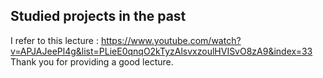 ## Studied projects in the past
I refer to this lecture : https://www.youtube.com/watch?v=APJAJeePl4g&list=PLieE0qnqO2kTyzAlsvxzoulHVISvO8zA9&index=33  
Thank you for providing a good lecture.
